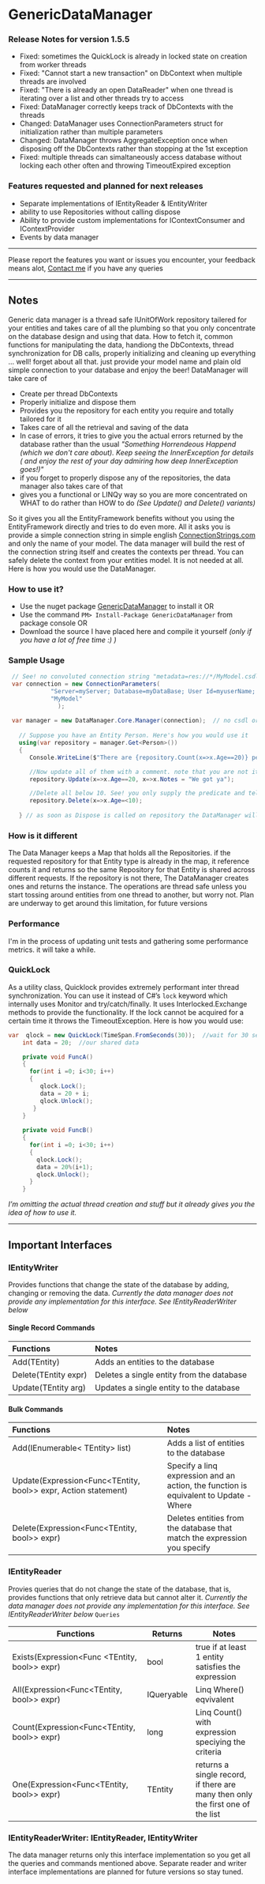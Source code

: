 # GenericDataManager
### Release Notes for version 1.5.5
- Fixed: sometimes the QuickLock is already in locked state on creation from worker threads 
- Fixed: "Cannot start a new transaction" on DbContext when multiple threads are involved
- Fixed: "There is already an open DataReader" when one thread is iterating over a list and other threads try to access
- Fixed: DataManager correctly keeps track of DbContexts with the threads 
- Changed: DataManager uses ConnectionParameters struct for initialization rather than multiple parameters 
- Changed: DataManager throws AggregateException once when disposing off the DbContexts rather than stopping at the 1st exception 
- Fixed: multiple threads can simaltaneously access database without locking each other often and throwing TimeoutExpired exception
 
### Features requested and planned for next releases
- Separate implementations of IEntityReader & IEntityWriter
- ability to use Repositories without calling dispose
- Ability to provide custom implementations for IContextConsumer and IContextProvider
- Events by data manager

_______
Please report the features you want or issues you encounter, your feedback means alot, [Contact me](mailto:suheylz@hotmail.com) if you have any queries
_______ 
## Notes
Generic data manager is a thread safe IUnitOfWork repository tailered for your entities and takes care of all the plumbing so that you only concentrate on the database design and using that data. How to fetch it, common functions for manipulating the data, handiong the DbContexts, thread synchronization for DB calls, properly initializing and cleaning up everything ... well! forget about all that. just provide your model name and plain old simple connection to your database and enjoy the beer! DataManager will take care of 
 - Create per thread DbContexts
 - Properly initialize and dispose them
 - Provides you the repository for each entity you require and totally tailored for it
 - Takes care of all the retrieval and saving of the data
 - In case of errors, it tries to give you the actual errors returned by the database rather than the usual *"Something Horrendeous Happend (which we don't care about). Keep seeing the InnerException for details ( and enjoy the rest of your day admiring how deep InnerException goes!)"*
 - if you forget to properly dispose any of the repositories, the data manager also takes care of that
 - gives you a functional or LINQy way so you are more concentrated on WHAT to do rather than HOW to do *(See Update() and Delete() variants)* 

So it gives you all the EntityFramework benefits without you using the EntityFramework directly and tries to do even more. All it asks you is provide a simple connection string in simple english [ConnectionStrings.com](www.connectionstrings.com) and only the name of your model. The data manager will build the rest of the connection string itself and creates the contexts per thread. You can safely delete the context from your entities model. It is not needed at all. Here is how you would use the DataManager.

### How to use it?
 - Use the nuget package [GenericDataManager](https://www.nuget.org/packages/GenericDataManager) to install it OR 
 - Use the command `PM> Install-Package GenericDataManager` from package console OR
 - Download the source I have placed here and compile it yourself *(only if you have a lot of free time :) )*
 
### Sample Usage
```csharp
 // See! no convoluted connection string "metadata=res://*/MyModel.csdl|res://*/MyModel.ssdl|res://*/MyModel.msl;provider ....."
 var connection = new ConnectionParameters(
 			"Server=myServer; Database=myDataBase; User Id=myuserName; Password=myPassword;",   
			"MyModel"
		      );
	
 var manager = new DataManager.Core.Manager(connection);  // no csdl or similar extension
            
   // Suppose you have an Entity Person. Here's how you would use it
   using(var repository = manager.Get<Person>())
   {
      Console.WriteLine($"There are {repository.Count(x=>x.Age==20)} persons who are 20 years old");

      //Now update all of them with a comment. note that you are not iterating over a list of persons
      repository.Update(x=>x.Age==20, x=>x.Notes = "We got ya");

      //Delete all below 10. See! you only supply the predicate and tell it what to do. Functional style Eh?
      repository.Delete(x=>x.Age=<10);
             
   } // as soon as Dispose is called on repository the DataManager will take care of the rest. 
```
### How is it different 
The Data Manager keeps a Map that holds all the Repositories. if the requested repository for that Entity type is already in the map, it reference counts it and returns so the same Repository for that Entity is shared across different requests. If the repository is not there, The DataManager creates ones and returns the instance. The operations are thread safe unless you start tossing around entities from one thread to another, but worry not. Plan are underway to get around this limitation, for future versions

### Performance
I'm in the process of updating unit tests and gathering some performance metrics. it will take a while.

### QuickLock
As a utility class, Quicklock provides extremely performant inter thread synchronization. You can use it instead of C#’s `lock` keyword which internally uses Monitor and try/catch/finally. It uses Interlocked.Exchange methods to provide the functionality. If the lock cannot be acquired for a certain time it throws the TimeoutException. Here is how you would use:

```csharp
var  qlock = new QuickLock(TimeSpan.FromSeconds(30));  //wait for 30 seconds after which throw exception
    int data = 20;  //our shared data

    private void FuncA()
    {
      for(int i =0; i<30; i++)
      {
      	 qlock.Lock();
         data = 20 + i;
         qlock.Unlock();
       }
    }
	 
    private void FuncB()
    {
      for(int i =0; i<30; i++)
      {
      	qlock.Lock();
      	data = 20%(i+1);
      	qlock.Unlock();
      }
    }
```
*I’m omitting the actual thread creation and stuff but it already gives you the idea of how to use it.*

---------------------------------------------------------------------
## Important Interfaces
### IEntityWriter
Provides functions that change the state of the database by adding, changing or removing the data.
*Currently the data manager does not provide any implementation for this interface. See IEntityReaderWriter below*

#### Single Record Commands

| Functions              |  Notes                                   |
|:-----------------------|:-----------------------------------------|
| Add(TEntity)           | Adds an entities to the database         | 
| Delete(TEntity expr)   | Deletes a single entity from the database|   
| Update(TEntity arg)    | Updates a single entity to the database  |   


#### Bulk Commands

| Functions   |     Notes     |
|:----------|:-------------|
| Add(IEnumerable< TEntity> list) | Adds a list of entities to the database | 
| Update(Expression<Func<TEntity, bool>> expr, Action<TEntity> statement) | Specify a linq expression and an action, the function is equivalent to Update - Where |   
| Delete(Expression<Func<TEntity, bool>> expr) | Deletes entities from  the database that match the expression you specify|

### IEntityReader
Provies queries that do not change the state of the database, that is, provides functions that only retrieve data but cannot alter it. *Currently the data manager does not provide any implementation for this interface. See IEntityReaderWriter below*
`Queries`

|Functions	|Returns |Notes   	|
|---	|---	|---	|
|Exists(Expression<Func <TEntity, bool>> expr) | bool | true if at least 1 entity satisfies the expression	|
|All(Expression<Func<TEntity, bool>> expr) | IQueryable<TEntity>| Linq Where() eqvivalent 	|
|Count(Expression<Func<TEntity, bool>> expr)|long |Linq Count() with expression speciying the criteria |   
|One(Expression<Func<TEntity, bool>> expr) | TEntity| returns a single record, if there are many then only the first one of the list|

### IEntityReaderWriter: IEntityReader, IEntityWriter
The data manager returns only this interface implementation so you get all the queries and commands mentioned above. Separate reader and writer interface implementations are planned for future versions so stay tuned. 
